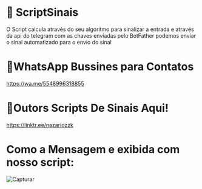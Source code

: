 # 🎈 ScriptSinais
O Script calcula através do seu algoritmo para sinalizar a entrada e através da api do telegram com as chaves enviadas pelo BotFather podemos enviar o sinal automatizado para o envio do sinal

# 🤖WhatsApp Bussines para Contatos
 https://wa.me/5548996318855

# 🤖Outors Scripts De Sinais Aqui! 
 https://linktr.ee/nazariozzk

# Como a Mensagem e exibida com nosso script:
![Capturar](https://github.com/nazariozzk/ScriptSinais/assets/171933487/296fb691-ad81-4904-bced-e1cca8cffb85)
